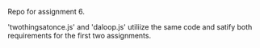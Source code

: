 Repo for assignment 6.

'twothingsatonce.js' and 'daloop.js' utiliize the same code and satify both requirements for the first two assignments.



